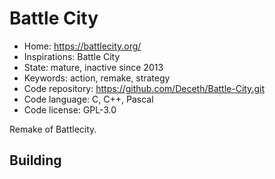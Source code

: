 # Battle City

- Home: https://battlecity.org/
- Inspirations: Battle City
- State: mature, inactive since 2013
- Keywords: action, remake, strategy
- Code repository: https://github.com/Deceth/Battle-City.git
- Code language: C, C++, Pascal
- Code license: GPL-3.0

Remake of Battlecity.

## Building
